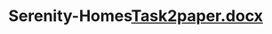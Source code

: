 # Serenity-Homes[Task2paper.docx](https://github.com/matthewleyden7/Serenity-Homes/files/8208539/Task2paper.docx)
